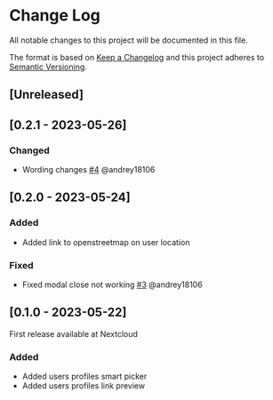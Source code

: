 # Change Log
All notable changes to this project will be documented in this file.

The format is based on [Keep a Changelog](http://keepachangelog.com/)
and this project adheres to [Semantic Versioning](http://semver.org/).

## [Unreleased]

## [0.2.1 - 2023-05-26]

### Changed

- Wording changes [#4](https://github.com/nextcloud/users_picker/issues/4) @andrey18106

## [0.2.0 - 2023-05-24]

### Added

- Added link to openstreetmap on user location

### Fixed

- Fixed modal close not working [#3](https://github.com/nextcloud/users_picker/issues/3) @andrey18106

## [0.1.0 - 2023-05-22]

First release available at Nextcloud

### Added

- Added users profiles smart picker
- Added users profiles link preview
